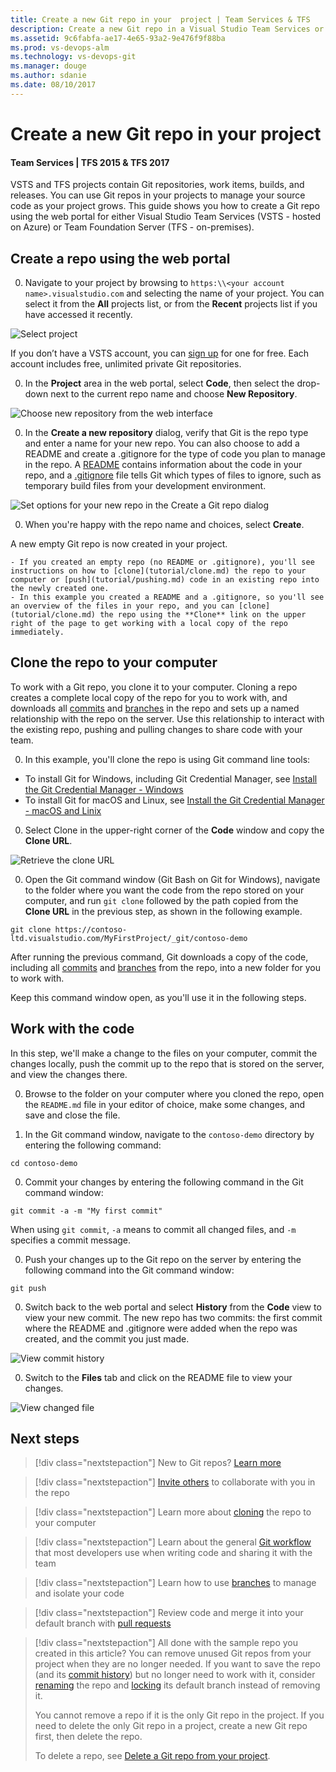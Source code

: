 ```yaml
---
title: Create a new Git repo in your  project | Team Services & TFS
description: Create a new Git repo in a Visual Studio Team Services or Team Foundation Server Project
ms.assetid: 9c6fabfa-ae17-4e65-93a2-9e476f9f88ba
ms.prod: vs-devops-alm
ms.technology: vs-devops-git
ms.manager: douge
ms.author: sdanie
ms.date: 08/10/2017
---
```


# Create a new Git repo in your project

#### Team Services | TFS 2015 & TFS 2017 

VSTS and TFS projects contain Git repositories, work items, builds, and releases. You can use Git repos in your projects to manage your source code as your project grows. This guide shows you how to create a Git repo using the web portal for either Visual Studio Team Services (VSTS - hosted on Azure) or Team Foundation Server (TFS - on-premises).

## Create a repo using the web portal 

0. Navigate to your project by browsing to `https:\\<your account name>.visualstudio.com` and selecting the name of your project. You can select it from the **All** projects list, or from the **Recent** projects list if you have accessed it recently.

  ![Select project](_img/repo-mgmt/select-vsts-project.png) 
  
  If you don’t have a VSTS account, you can [sign up](../accounts/sign-up-for-visual-studio-team-services.md) for one for free. Each account includes free, unlimited private Git repositories.

0. In the **Project** area in the web portal, select **Code**, then select the drop-down next to the current repo name and choose **New Repository**.

  ![Choose new repository from the web interface](_img/repo-mgmt/create-vsts-repo.png)    

0. In the **Create a new repository** dialog, verify that Git is the repo type and enter a name for your new repo. You can also choose to add a README and create a .gitignore for the type of code you plan to manage in the repo. A [README](create-a-readme.md) contains information about the code in your repo, and a [.gitignore](./tutorial/ignore-files.md) file tells Git which types of files to ignore, such as temporary build files from your development environment.

  ![Set options for your new repo in the Create a Git repo dialog](_img/repo-mgmt/create-a-new-repository.png)

0. When you're happy with the repo name and choices, select **Create**.

  A new empty Git repo is now created in your project. 

    - If you created an empty repo (no README or .gitignore), you'll see instructions on how to [clone](tutorial/clone.md) the repo to your computer or [push](tutorial/pushing.md) code in an existing repo into the newly created one.
    - In this example you created a README and a .gitignore, so you'll see an overview of the files in your repo, and you can [clone](tutorial/clone.md) the repo using the **Clone** link on the upper right of the page to get working with a local copy of the repo immediately. 

## Clone the repo to your computer

To work with a Git repo, you clone it to your computer. Cloning a repo creates a complete local copy of the repo for you to work with, and downloads all [commits](./tutorial/commits.md) and [branches](./tutorial/branches.md) in the repo and sets up a named relationship with the repo on the server. Use this relationship to interact with the existing repo, pushing and pulling changes to share code with your team.

0. In this example, you'll clone the repo is using Git command line tools:

  - To install Git for Windows, including Git Credential Manager, see [Install the Git Credential Manager - Windows](set-up-credential-managers.md#windows)
  - To install Git for macOS and Linux, see [Install the Git Credential Manager - macOS and Linix](set-up-credential-managers.md#macos-and-linux)

0. Select Clone in the upper-right corner of the **Code** window and copy the **Clone URL**.

  ![Retrieve the clone URL](_img/repo-mgmt/clone-git-repo.png)

0. Open the Git command window (Git Bash on Git for Windows), navigate to the folder where you want the code from the repo stored on your computer, and run `git clone` followed by the path copied from the **Clone URL** in the previous step, as shown in the following example.

  ```
  git clone https://contoso-ltd.visualstudio.com/MyFirstProject/_git/contoso-demo
  ```
  After running the previous command, Git downloads a copy of the code, including all [commits](./tutorial/commits.md) and [branches](./tutorial/branches.md) from the repo, into a new folder for you to work with.

  Keep this command window open, as you'll use it in the following steps.

## Work with the code

In this step, we'll make a change to the files on your computer, commit the changes locally, push the commit up to the repo that is stored on the server, and view the changes there.

0. Browse to the folder on your computer where you cloned the repo, open the `README.md` file in your editor of choice, make some changes, and save and close the file.

0. In the Git command window, navigate to the `contoso-demo` directory by entering the following command: 

  ```
  cd contoso-demo
  ```

0. Commit your changes by entering the following command in the Git command window:

  ```
  git commit -a -m "My first commit"
  ```

  When using `git commit`, `-a` means to commit all changed files, and `-m` specifies a commit message.

0. Push your changes up to the Git repo on the server by entering the following command into the Git command window:

  ```
  git push
  ```

0. Switch back to the web portal and select **History** from the **Code** view to view your new commit. The new repo has two commits: the first commit where the README and .gitignore were added when the repo was created, and the commit you just made.

  ![View commit history](_img/repo-mgmt/commit-push.png)

0. Switch to the **Files** tab and click on the README file to view your changes.

  ![View changed file](_img/repo-mgmt/readme-changed-file.png)  

## Next steps

> [!div class="nextstepaction"]
> New to Git repos? [Learn more](https://www.visualstudio.com/learn/set-up-a-git-repository/)

> [!div class="nextstepaction"]
> [Invite others](../accounts/add-account-users-assign-access-levels-team-services.md) to collaborate with you in the repo

> [!div class="nextstepaction"]
> Learn more about [cloning](./tutorial/clone.md) the repo to your computer

> [!div class="nextstepaction"]
> Learn about the general [Git workflow](./tutorial/gitworkflow.md) that most developers use when writing code and sharing it with the team

> [!div class="nextstepaction"]
> Learn how to use [branches](./tutorial/branches.md) to manage and isolate your code

> [!div class="nextstepaction"]
> Review code and merge it into your default branch with [pull requests](./tutorial/pullrequest.md)

> [!div class="nextstepaction"]
> All done with the sample repo you created in this article? You can remove unused Git repos from your project when they are no longer needed. If you want to save the repo (and its [commit history](tutorial/history.md)) but no longer need to work with it, consider [renaming](repo-rename.md) the repo and [locking](lock-branches.md) its default branch instead of removing it.
> 
> You cannot remove a repo if it is the only Git repo in the project. If you need to delete the only Git repo in a project, create a new Git repo first, then delete the repo.
> 
> To delete a repo, see [Delete a Git repo from your project](delete-existing-repo.md).

